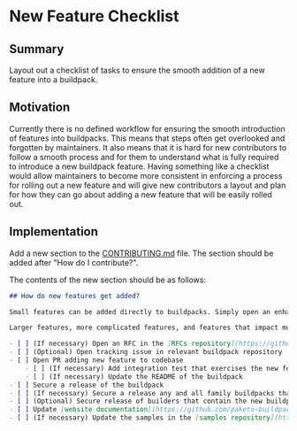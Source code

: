# New Feature Checklist

## Summary

Layout out a checklist of tasks to ensure the smooth addition of a new feature
into a buildpack.

## Motivation

Currently there is no defined workflow for ensuring the smooth introduction of
features into buildpacks. This means that steps often get overlooked and
forgotten by maintainers. It also means that it is hard for new contributors to
follow a smooth process and for them to understand what is fully required to
introduce a new buildpack feature. Having something like a checklist would
allow maintainers to become more consistent in enforcing a process for rolling
out a new feature and will give new contributors a layout and plan for how they
can go about adding a new feature that will be easily rolled out.

## Implementation

Add a new section to the
[CONTRIBUTING.md](https://github.com/paketo-buildpacks/.github/blob/main/CONTRIBUTING.md)
file. The section should be added after "How do I contribute?".

The contents of the new section should be as follows:
```markdown
## How do new features get added?

Small features can be added directly to buildpacks. Simply open an enhancement issue or a pull request.

Larger features, more complicated features, and features that impact multiple buildpacks have a more defined process. If you are looking to propose and/or contribute a larger feature, please follow the checklist below:

- [ ] (If necessary) Open an RFC in the [RFCs repository](https://github.com/paketo-buildpacks/rfcs) to discuss the addition of the feature
- [ ] (Optional) Open tracking issue in relevant buildpack repository
- [ ] Open PR adding new feature to codebase
    - [ ] (If necessary) Add integration test that exercises the new feature
    - [ ] (If necessary) Update the README of the buildpack
- [ ] Secure a release of the buildpack
- [ ] (If necessary) Secure a release any and all family buildpacks that contain the new implementation buildpack
- [ ] (Optional) Secure release of builders that contain the new buildpack
- [ ] Update [website documentation](https://github.com/paketo-buildpacks/paketo-website) to expose the feature in the documentation
- [ ] (If necessary) Update the samples in the [samples repository](https://github.com/paketo-buildpacks/samples) to expose the feature
```

